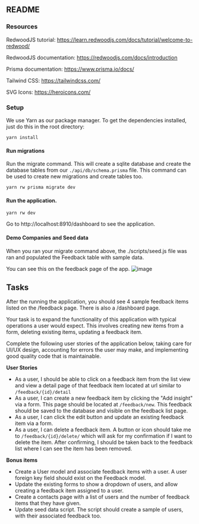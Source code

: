## README

### Resources

RedwoodJS tutorial: https://learn.redwoodjs.com/docs/tutorial/welcome-to-redwood/

RedwoodJS documentation: https://redwoodjs.com/docs/introduction

Prisma documentation: https://www.prisma.io/docs/

Tailwind CSS: https://tailwindcss.com/

SVG Icons: https://heroicons.com/

### Setup

We use Yarn as our package manager. To get the dependencies installed, just do this in the root directory:

```terminal
yarn install
```

#### Run migrations

Run the migrate command. This will create a sqlite database and create the database tables from our `./api/db/schema.prisma` file. This command can be used to create new migrations and create tables too.

```terminal
yarn rw prisma migrate dev
```

#### Run the application.

```terminal
yarn rw dev
```

Go to http://localhost:8910/dashboard to see the application.

#### Demo Companies and Seed data

When you ran your migrate command above, the ./scripts/seed.js file was ran and populated the Feedback table with sample data.

You can see this on the feedback page of the app.
![image](https://user-images.githubusercontent.com/70818495/111852816-cd20b980-88ee-11eb-8292-29420aadc116.png)

## Tasks

After the running the application, you should see 4 sample feedback items listed on the /feedback page. There is also a /dashboard page.

Your task is to expand the functionality of this application with typical operations a user would expect. This involves creating new items from a form, deleting existing items, updating a feedback item.

Complete the following user stories of the application below, taking care for UI/UX design, accounting for errors the user may make, and implementing good quality code that is maintainable.

**User Stories**

- As a user, I should be able to click on a feedback item from the list view and view a detail page of that feedback item located at url similar to `/feedback/{id}/detail`
- As a user, I can create a new feedback item by clicking the "Add insight" via a form. This page should be located at `/feedback/new`. This feedback should be saved to the database and visible on the feedback list page.
- As a user, I can click the edit button and update an existing feedback item via a form.
- As a user, I can delete a feedback item. A button or icon should take me to `/feedback/{id}/delete/` which will ask for my confirmation if I want to delete the item. After confirming, I should be taken back to the feedback list where I can see the item has been removed.

**Bonus items**
- Create a User model and associate feedback items with a user. A user foreign key field should exist on the Feedback model.
- Update the existing forms to show a dropdown of users, and allow creating a feedback item assigned to a user.
- Create a contacts page with a list of users and the number of feedback items that they have given.
- Update seed data script. The script should create a sample of users, with their associated feedback too.